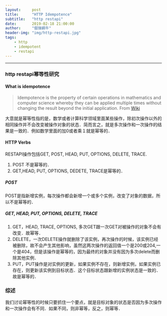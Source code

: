 ```yaml
---
layout:     post
title:      "HTTP Idempotence"
subtitle:   "http restapi"
date:       2019-02-18 21:00:00
author:     "倔强蜗牛"
header-img: "img/http-restapi.jpg"
tags:
    - http
    - idempotent
    - restapi
---
```


---

### http restapi幂等性研究
#### What is idempotence
> Idempotence is the property of certain operations in mathematics and computer science whereby they can be applied multiple times without changing the result beyond the initial application. From [Wiki](https://en.wikipedia.org/wiki/Idempotence)

大意就是幂等性指的是，数学或者计算科学领域里面某些操作，除初次操作以外的相同操作并不会改变被操作对象的状态．简而言之，就是多次操作和一次操作的结果是一致的．例如数学里面的加0或者乘１就是幂等的．

#### HTTP Verbs
RESTAPI操作包括GET, POST, HEAD, PUT, OPTIONS, DELETE, TRACE.
1. POST 不是幂等的．
2. GET,HEAD, PUT, OPTIONS, DEDETE, TRACE是幂等的．

##### POST
POST是指新增实例，每次操作都会新增一个或多个实例，改变了对象的数据，所以不是幂等的．

##### GET, HEAD, PUT, OPTIONS, DELETE, TRACE
1. GET，HEAD, TRACE, OPTIONS, 多次GET跟一次GET对被操作的对象不会有改变．故幂等．
2. DELETE，一次DELETE操作就删除了该实例，再次操作的时候，该实例已经被删除，故不会产生其他影响，虽然这两次操作的返回值一个是200或204,一个是404，但是该操作是幂等的，因为最终的对象并没有因为多次delete而删除其他实例．
3. PUT，PUT操作是对实例的更新，如果实例不存在，则新增实例，如果实例已存在，则更新该实例到目标状态．这个目标状态跟新增的实例状态是一致的．故是幂等的．

### 综述
我们讨论幂等性的时候只要抓住一个要点，就是目标对象的状态是否因为多次操作和一次操作会有不同．如果不同，则非幂等，反之，则幂等．



